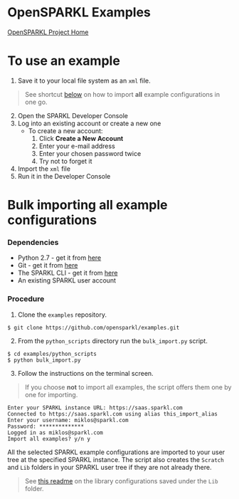 # OpenSPARKL Examples
[OpenSPARKL Project Home](http://opensparkl.org)
# To use an example
1. Save it to your local file system as an `xml` file.
> See shortcut [below](#bulk-importing-all-example-configurations) on how to import **all** example configurations in one go.
2. Open the SPARKL Developer Console
3. Log into an existing account or create a new one
   * To create a new account: 
     1. Click **Create a New Account**
     2. Enter your e-mail address
     3. Enter your chosen password twice
     4. Try not to forget it
4. Import the `xml` file
5. Run it in the Developer Console
 
 # Bulk importing all example configurations
 ### Dependencies
 * Python 2.7 - get it from [here](https://www.python.org/downloads/)
 * Git - get it from [here](https://git-scm.com/downloads)
 * The SPARKL CLI - get it from [here](https://github.com/opensparkl/sse_cli)
 * An existing SPARKL user account
### Procedure
1. Clone the `examples` repository.
  ```
  $ git clone https://github.com/opensparkl/examples.git
  ```
2. From the `python_scripts` directory run the `bulk_import.py` script.
  ```
  $ cd examples/python_scripts
  $ python bulk_import.py
  ```
3. Follow the instructions on the terminal screen. 
> If you choose **not** to import all examples, the script offers them one by one for importing.
  ```
  Enter your SPARKL instance URL: https://saas.sparkl.com
  Connected to https://saas.sparkl.com using alias this_import_alias
  Enter your username: miklos@sparkl.com
  Password: **************
  Logged in as miklos@sparkl.com
  Import all examples? y/n y
  ```
All the selected SPARKL example configurations are imported to your user tree at the specified SPARKL instance. The script also creates the `Scratch` and `Lib` folders in your SPARKL user tree if they are not already there.
> See [this readme](https://github.com/opensparkl/examples/tree/master/Library) on the library configurations saved under the `Lib` folder.
